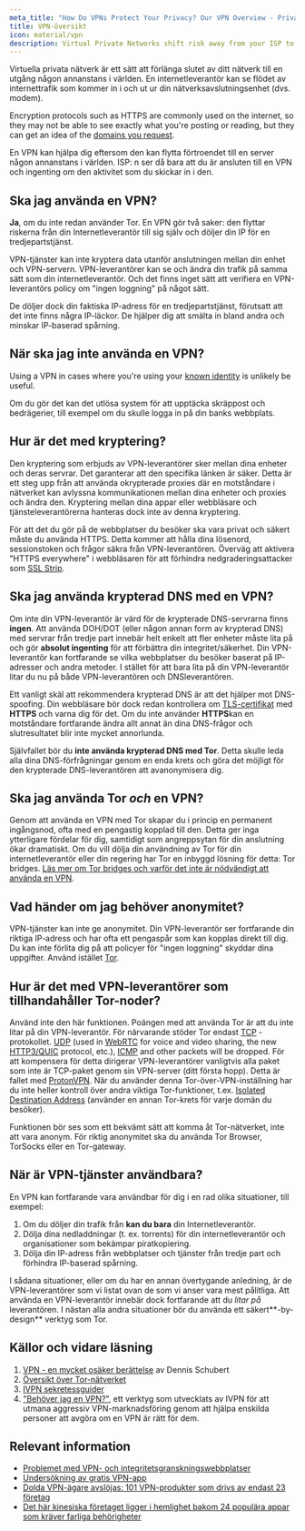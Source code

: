 ```yaml
---
meta_title: "How Do VPNs Protect Your Privacy? Our VPN Overview - Privacy Guides"
title: VPN-översikt
icon: material/vpn
description: Virtual Private Networks shift risk away from your ISP to a third-party you trust. You should keep these things in mind.
---
```


Virtuella privata nätverk är ett sätt att förlänga slutet av ditt nätverk till en utgång någon annanstans i världen. En internetleverantör kan se flödet av internettrafik som kommer in i och ut ur din nätverksavslutningsenhet (dvs. modem).

Encryption protocols such as HTTPS are commonly used on the internet, so they may not be able to see exactly what you're posting or reading, but they can get an idea of the [domains you request](../advanced/dns-overview.md#why-shouldnt-i-use-encrypted-dns).

En VPN kan hjälpa dig eftersom den kan flytta förtroendet till en server någon annanstans i världen. ISP: n ser då bara att du är ansluten till en VPN och ingenting om den aktivitet som du skickar in i den.

## Ska jag använda en VPN?

**Ja**, om du inte redan använder Tor. En VPN gör två saker: den flyttar riskerna från din Internetleverantör till sig själv och döljer din IP för en tredjepartstjänst.

VPN-tjänster kan inte kryptera data utanför anslutningen mellan din enhet och VPN-servern. VPN-leverantörer kan se och ändra din trafik på samma sätt som din internetleverantör. Och det finns inget sätt att verifiera en VPN-leverantörs policy om "ingen loggning" på något sätt.

De döljer dock din faktiska IP-adress för en tredjepartstjänst, förutsatt att det inte finns några IP-läckor. De hjälper dig att smälta in bland andra och minskar IP-baserad spårning.

## När ska jag inte använda en VPN?

Using a VPN in cases where you're using your [known identity](common-misconceptions.md#complicated-is-better) is unlikely be useful.

Om du gör det kan det utlösa system för att upptäcka skräppost och bedrägerier, till exempel om du skulle logga in på din banks webbplats.

## Hur är det med kryptering?

Den kryptering som erbjuds av VPN-leverantörer sker mellan dina enheter och deras servrar. Det garanterar att den specifika länken är säker. Detta är ett steg upp från att använda okrypterade proxies där en motståndare i nätverket kan avlyssna kommunikationen mellan dina enheter och proxies och ändra den. Kryptering mellan dina appar eller webbläsare och tjänsteleverantörerna hanteras dock inte av denna kryptering.

För att det du gör på de webbplatser du besöker ska vara privat och säkert måste du använda HTTPS. Detta kommer att hålla dina lösenord, sessionstoken och frågor säkra från VPN-leverantören. Överväg att aktivera "HTTPS everywhere" i webbläsaren för att förhindra nedgraderingsattacker som [SSL Strip](https://www.blackhat.com/presentations/bh-dc-09/Marlinspike/BlackHat-DC-09-Marlinspike-Defeating-SSL.pdf).

## Ska jag använda krypterad DNS med en VPN?

Om inte din VPN-leverantör är värd för de krypterade DNS-servrarna finns **ingen**. Att använda DOH/DOT (eller någon annan form av krypterad DNS) med servrar från tredje part innebär helt enkelt att fler enheter måste lita på och gör **absolut ingenting** för att förbättra din integritet/säkerhet. Din VPN-leverantör kan fortfarande se vilka webbplatser du besöker baserat på IP-adresser och andra metoder. I stället för att bara lita på din VPN-leverantör litar du nu på både VPN-leverantören och DNSleverantören.

Ett vanligt skäl att rekommendera krypterad DNS är att det hjälper mot DNS-spoofing. Din webbläsare bör dock redan kontrollera om [TLS-certifikat](https://en.wikipedia.org/wiki/Transport_Layer_Security#Digital_certificates) med **HTTPS** och varna dig för det. Om du inte använder **HTTPS**kan en motståndare fortfarande ändra allt annat än dina DNS-frågor och slutresultatet blir inte mycket annorlunda.

Självfallet bör du **inte använda krypterad DNS med Tor**. Detta skulle leda alla dina DNS-förfrågningar genom en enda krets och göra det möjligt för den krypterade DNS-leverantören att avanonymisera dig.

## Ska jag använda Tor *och* en VPN?

Genom att använda en VPN med Tor skapar du i princip en permanent ingångsnod, ofta med en pengastig kopplad till den. Detta ger inga ytterligare fördelar för dig, samtidigt som angreppsytan för din anslutning ökar dramatiskt. Om du vill dölja din användning av Tor för din internetleverantör eller din regering har Tor en inbyggd lösning för detta: Tor bridges. [Läs mer om Tor bridges och varför det inte är nödvändigt att använda en VPN](../advanced/tor-overview.md).

## Vad händer om jag behöver anonymitet?

VPN-tjänster kan inte ge anonymitet. Din VPN-leverantör ser fortfarande din riktiga IP-adress och har ofta ett pengaspår som kan kopplas direkt till dig. Du kan inte förlita dig på att policyer för "ingen loggning" skyddar dina uppgifter. Använd istället [Tor](https://www.torproject.org/).

## Hur är det med VPN-leverantörer som tillhandahåller Tor-noder?

Använd inte den här funktionen. Poängen med att använda Tor är att du inte litar på din VPN-leverantör. För närvarande stöder Tor endast [TCP](https://en.wikipedia.org/wiki/Transmission_Control_Protocol) -protokollet. [UDP](https://en.wikipedia.org/wiki/User_Datagram_Protocol) (used in [WebRTC](https://en.wikipedia.org/wiki/WebRTC) for voice and video sharing, the new [HTTP3/QUIC](https://en.wikipedia.org/wiki/HTTP/3) protocol, etc.), [ICMP](https://en.wikipedia.org/wiki/Internet_Control_Message_Protocol) and other packets will be dropped. För att kompensera för detta dirigerar VPN-leverantörer vanligtvis alla paket som inte är TCP-paket genom sin VPN-server (ditt första hopp). Detta är fallet med [ProtonVPN](https://protonvpn.com/support/tor-vpn/). När du använder denna Tor-över-VPN-inställning har du inte heller kontroll över andra viktiga Tor-funktioner, t.ex. [Isolated Destination Address](https://www.whonix.org/wiki/Stream_Isolation) (använder en annan Tor-krets för varje domän du besöker).

Funktionen bör ses som ett bekvämt sätt att komma åt Tor-nätverket, inte att vara anonym. För riktig anonymitet ska du använda Tor Browser, TorSocks eller en Tor-gateway.

## När är VPN-tjänster användbara?

En VPN kan fortfarande vara användbar för dig i en rad olika situationer, till exempel:

1. Om du döljer din trafik från **kan du bara** din Internetleverantör.
1. Dölja dina nedladdningar (t. ex. torrents) för din internetleverantör och organisationer som bekämpar piratkopiering.
1. Dölja din IP-adress från webbplatser och tjänster från tredje part och förhindra IP-baserad spårning.

I sådana situationer, eller om du har en annan övertygande anledning, är de VPN-leverantörer som vi listat ovan de som vi anser vara mest pålitliga. Att använda en VPN-leverantör innebär dock fortfarande att du *litar på* leverantören. I nästan alla andra situationer bör du använda ett säkert**-by-design** verktyg som Tor.

## Källor och vidare läsning

1. [VPN - en mycket osäker berättelse](https://schub.io/blog/2019/04/08/very-precarious-narrative.html) av Dennis Schubert
1. [Översikt över Tor-nätverket](../advanced/tor-overview.md)
1. [IVPN sekretessguider](https://www.ivpn.net/privacy-guides)
1. ["Behöver jag en VPN?"](https://www.doineedavpn.com), ett verktyg som utvecklats av IVPN för att utmana aggressiv VPN-marknadsföring genom att hjälpa enskilda personer att avgöra om en VPN är rätt för dem.

## Relevant information

- [Problemet med VPN- och integritetsgranskningswebbplatser](https://blog.privacyguides.org/2019/11/20/the-trouble-with-vpn-and-privacy-review-sites/)
- [Undersökning av gratis VPN-app](https://www.top10vpn.com/free-vpn-app-investigation/)
- [Dolda VPN-ägare avslöjas: 101 VPN-produkter som drivs av endast 23 företag](https://vpnpro.com/blog/hidden-vpn-owners-unveiled-97-vpns-23-companies/)
- [Det här kinesiska företaget ligger i hemlighet bakom 24 populära appar som kräver farliga behörigheter](https://vpnpro.com/blog/chinese-company-secretly-behind-popular-apps-seeking-dangerous-permissions/)
